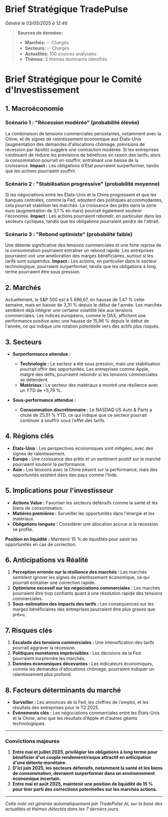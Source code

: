 # Brief Stratégique TradePulse

*Généré le 03/05/2025 à 12:46*

> **Sources de données:**
> - **Marchés:** ✅ Chargés
> - **Secteurs:** ✅ Chargés
> - **Actualités:** 100 sources analysées
> - **Thèmes:** 3 thèmes dominants identifiés

# Brief Stratégique pour le Comité d'Investissement

## 1. Macroéconomie

### Scénario 1 : "Récession modérée" (probabilité élevée)
La combinaison de tensions commerciales persistantes, notamment avec la Chine, et de signes de ralentissement économique aux États-Unis (augmentation des demandes d'allocations chômage, prévisions de récession par Apollo) suggère une contraction modérée. Si les entreprises continuent de réduire les prévisions de bénéfices en raison des tarifs, alors la consommation pourrait en souffrir, entraînant une baisse de la croissance. **Impact :** Les obligations d'État pourraient surperformer, tandis que les actions pourraient souffrir.

### Scénario 2 : "Stabilisation progressive" (probabilité moyenne)
Si les négociations entre les États-Unis et la Chine progressent et que les banques centrales, comme la Fed, adoptent des politiques accommodantes, cela pourrait stabiliser les marchés. La croissance des prêts dans la zone euro (augmentation de 3,1 % en mars) pourrait également soutenir l'économie. **Impact :** Les actions pourraient rebondir, en particulier dans les secteurs cycliques, tandis que les obligations pourraient perdre de l'attrait.

### Scénario 3 : "Rebond optimiste" (probabilité faible)
Une détente significative des tensions commerciales et une forte reprise de la consommation pourraient entraîner un rebond rapide. Les entreprises pourraient voir une amélioration des marges bénéficiaires, surtout si les tarifs sont suspendus. **Impact :** Les actions, en particulier dans le secteur technologique, pourraient surperformer, tandis que les obligations à long terme pourraient être sous pression.

## 2. Marchés

Actuellement, le S&P 500 est à 5 686,67, en hausse de 1,47 % cette semaine, mais en baisse de 3,31 % depuis le début de l'année. Les marchés semblent déjà intégrer une certaine volatilité liée aux tensions commerciales. Les indices européens, comme le DAX, affichent une performance positive avec une hausse de 15,96 % depuis le début de l'année, ce qui indique une rotation potentielle vers des actifs plus risqués.

## 3. Secteurs

- **Surperformance attendue :** 
  - **Technologie :** Le secteur a été sous pression, mais une stabilisation pourrait offrir des opportunités. Les entreprises comme Apple, malgré des défis, pourraient rebondir si les tensions commerciales se détendent.
  - **Matériaux :** Le secteur des matériaux a montré une résilience avec un YTD de +5,79 %.
  
- **Sous-performance attendue :**
  - **Consommation discrétionnaire :** Le NASDAQ US Auto & Parts a chuté de 25,51 % YTD, ce qui indique que ce secteur pourrait continuer à souffrir sous l'effet des tarifs.

## 4. Régions clés

- **États-Unis :** Les perspectives économiques sont mitigées, avec des signes de ralentissement.
- **Europe :** Une croissance des prêts et un sentiment positif sur le marché pourraient soutenir la performance.
- **Asie :** Les tensions avec la Chine pèsent sur la performance, mais des opportunités existent dans des pays comme l'Inde.

## 5. Implications pour l'investisseur

- **Actions Value :** Favoriser les secteurs défensifs comme la santé et les biens de consommation.
- **Matières premières :** Surveiller les opportunités dans l'énergie et les matériaux.
- **Obligations longues :** Considérer une allocation accrue si la récession se profile.

**Position en liquidité :** Maintenir 15 % de liquidités pour saisir les opportunités en cas de correction.

## 6. Anticipations vs Réalité

1. **Perception erronée sur la résilience des marchés :** Les marchés semblent ignorer les signes de ralentissement économique, ce qui pourrait entraîner une correction rapide.
2. **Optimisme excessif sur les négociations commerciales :** Les marchés pourraient être trop confiants quant à une résolution rapide des tensions commerciales.
3. **Sous-estimation des impacts des tarifs :** Les conséquences sur les marges bénéficiaires des entreprises pourraient être plus graves que prévu.

## 7. Risques clés

1. **Escalade des tensions commerciales :** Une intensification des tarifs pourrait aggraver la récession.
2. **Politiques monétaires imprévisibles :** Les décisions de la Fed pourraient surprendre les marchés.
3. **Données économiques décevantes :** Les indicateurs économiques, comme les demandes d'allocations chômage, pourraient indiquer un ralentissement plus profond.

## 8. Facteurs déterminants du marché

- **Surveiller :** Les annonces de la Fed, les chiffres de l'emploi, et les résultats des entreprises pour le T2 2025.
- **Événements clés :** Les négociations commerciales entre les États-Unis et la Chine, ainsi que les résultats d'Apple et d'autres géants technologiques.

---

### Convictions majeures

1. **Entre mai et juillet 2025, privilégier les obligations à long terme pour bénéficier d'un couple rendement/risque attractif en anticipation d'une détente monétaire.**
2. **D'ici juin 2025, les secteurs défensifs, notamment la santé et les biens de consommation, devraient surperformer dans un environnement économique incertain.**
3. **Entre mai et août 2025, maintenir une position de liquidité de 15 % pour tirer parti des corrections potentielles sur les marchés actions.**

---

*Cette note est générée automatiquement par TradePulse AI, sur la base des actualités et thèmes détectés dans les 7 derniers jours.*
